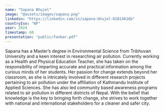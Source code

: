 ```yaml
---
name: "Sapana Bhujel"
image: "@assets/images/sapana.png"
linkedin: "https://linkedin.com/in/sapana-bhujel-01814616b"
countryIso: "NP"
year: 2024
timestamp: 60
presentation: "public/foobar.pdf"
---
```


Sapana has a Master’s degree in Environmental Science from Tribhuvan University and a keen interest in researching air pollution. Currently working as a Health and Physical Education Teacher, she has taken on the responsibility of imparting accurate and practical information among the curious minds of her students. Her passion for change extends beyond her classroom, as she is intricately involved in different research projects pertaining to air pollution under the affiliation of Kathmandu Institute of Applied Sciences. She has also led community based awareness programs related to air pollution in different districts of Nepal. With the belief that knowledge is the key to bringing forth change, she strives to work together with national and international stakeholders for a cleaner and safer city.
